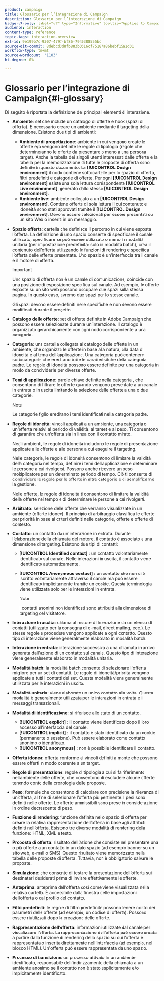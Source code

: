 ```yaml
---
product: campaign
title: Glossario per l’integrazione di Campaign
description: Glossario per l’integrazione di Campaign
badge-v7-only: label="v7" type="Informative" tooltip="Applies to Campaign Classic v7 only"
audience: interaction
content-type: reference
topic-tags: interaction-overview
exl-id: 9e199b7c-9307-4797-bf86-7940388555bc
source-git-commit: 8debcd3d8fb883b3316cf75187a86bebf15a1d31
workflow-type: tm+mt
source-wordcount: '1103'
ht-degree: 0%

---
```


# Glossario per l’integrazione di Campaign{#i-glossary}



Di seguito è riportata la definizione dei principali elementi di interazione.

* **Ambiente**: set che include un catalogo di offerte e hook (spazi di offerta). È necessario creare un ambiente mediante il targeting della dimensione. Esistono due tipi di ambienti:

   * **Ambiente di progettazione**: ambiente in cui vengono create le offerte e/o vengono definite le regole di tipologia (regole che determineranno le offerte da presentare o meno a una persona target). Anche la tabella dei singoli utenti interessati dalle offerte e la tabella per la memorizzazione di tutte le proposte di offerta sono definite in questo documento. La **[!UICONTROL Design environment]** il nodo contiene sottocartelle per lo spazio di offerta, filtri predefiniti e categorie di offerte. Per ogni **[!UICONTROL Design environment]** esiste una sola lettura corrispondente **[!UICONTROL Live environment]**, generato dallo stesso **[!UICONTROL Design environment]**.
   * **Ambiente live**: ambiente collegato a un **[!UICONTROL Design environment]**. Contiene offerte di sola lettura il cui contenuto e idoneità sono stati approvati tramite il **[!UICONTROL Design environment]**. Devono essere selezionati per essere presentati su un sito Web o inseriti in un messaggio.

* **Spazio offerta**: cartella che definisce il percorso in cui viene esposta l’offerta. La definizione di uno spazio consente di specificare il canale utilizzato, specificare se può essere utilizzato o meno in modalità unitaria (per impostazione predefinita: solo in modalità batch), crea il contenuto dell’offerta utilizzando le funzioni di rendering e specifica l’offerta delle offerte presentate. Uno spazio è un’interfaccia tra il canale e il motore di offerta.

   >[!IMPORTANT]
   >
   >Uno spazio di offerta non è un canale di comunicazione, coincide con una posizione di esposizione specifica sul canale. Ad esempio, le offerte esposte su un sito web possono occupare due spazi sulla stessa pagina. In questo caso, avremo due spazi per lo stesso canale.
   >
   >Gli spazi devono essere definiti nelle specifiche e non devono essere modificati durante il progetto.

* **Catalogo delle offerte**: set di offerte definite in Adobe Campaign che possono essere selezionate durante un’interazione. Il catalogo è organizzato gerarchicamente con ogni nodo corrispondente a una categoria.
* **Categoria**: una cartella collegata al catalogo delle offerte in un ambiente, che organizza le offerte in base alla natura, alla data di idoneità e al tema dell’applicazione. Una categoria può contenere sottocategorie che ereditano tutte le caratteristiche della categoria padre. Le regole di idoneità possono essere definite per una categoria in modo da condividerle per diverse offerte.
* **Temi di applicazione**: parole chiave definite nella categoria , che consentono di filtrare le offerte quando vengono presentate a un canale in entrata o in uscita limitando la selezione delle offerte a una o due categorie.

   >[!NOTE]
   >
   >Le categorie figlio ereditano i temi identificati nella categoria padre.

* **Regole di idoneità**: vincoli applicati a un ambiente, una categoria o un&#39;offerta relativi al periodo di validità, al target e al peso. Ti consentono di garantire che un’offerta sia in linea con il contatto mirato.

   Negli ambienti, le regole di idoneità includono le regole di presentazione applicate alle offerte e alle persone a cui eseguire il targeting.

   Nelle categorie, le regole di idoneità consentono di limitare la validità della categoria nel tempo, definire i temi dell’applicazione e determinare le persone a cui rivolgersi. Possono anche ricevere un peso moltiplicatore per un determinato periodo di tempo. Ciò ti consente di condividere le regole per le offerte in altre categorie e di semplificarne la gestione.

   Nelle offerte, le regole di idoneità ti consentono di limitare la validità delle offerte nel tempo e di determinare le persone a cui rivolgerti.

* **Arbitrato**: selezione delle offerte che verranno visualizzate in un ambiente (offerte idonee). Il principio di arbitraggio classifica le offerte per priorità in base ai criteri definiti nelle categorie, offerte e offerte di contesto.
* **Contatto**: un contatto da un&#39;interazione in entrata. Durante l’elaborazione della chiamata del motore, il contatto è associato a una dimensione di targeting. Esistono due tipi di contatti:

   * **[!UICONTROL Identified contact]** : un contatto volontariamente identificato sul canale. Nelle interazioni in uscita, il contatto viene identificato automaticamente.
   * **[!UICONTROL Anonymous contact]** : un contatto che non si è iscritto volontariamente attraverso il canale ma può essere identificato implicitamente tramite un cookie. Questa terminologia viene utilizzata solo per le interazioni in entrata.

      >[!NOTE]
      >
      >I contatti anonimi non identificati sono attribuiti alla dimensione di targeting del visitatore.

* **Interazione in uscita**: chiama al motore di interazione da un elenco di contatti (utilizzato per la consegna di e-mail, direct mailing, ecc.). Le stesse regole e procedure vengono applicate a ogni contatto. Questo tipo di interazione viene generalmente elaborato in modalità batch.
* **Interazione in entrata**: interazione successiva a una chiamata in arrivo generata dall&#39;azione di un contatto sul canale. Questo tipo di interazione viene generalmente elaborato in modalità unitaria.
* **Modalità batch**: la modalità batch consente di selezionare l&#39;offerta migliore per un set di contatti. Le regole di idoneità/priorità vengono applicate a tutti i contatti del set. Questa modalità viene generalmente utilizzata per le interazioni in uscita.
* **Modalità unitaria**: viene elaborato un unico contatto alla volta. Questa modalità è generalmente utilizzata per le interazioni in entrata e i messaggi transazionali.
* **Modalità di identificazione**: si riferisce allo stato di un contatto.

   * **[!UICONTROL explicit]** : il contatto viene identificato dopo il loro accesso all&#39;interfaccia del canale.
   * **[!UICONTROL implicit]** : il contatto è stato identificato da un cookie (permanente o sessione). Può essere elaborato come contatto anonimo o identificato.
   * **[!UICONTROL anonymous]** : non è possibile identificare il contatto.

* **Offerta idonea**: offerta conforme ai vincoli definiti a monte che possono essere offerti in modo coerente a un target.
* **Regole di presentazione**: regole di tipologia a cui si fa riferimento nell’ambiente delle offerte, che consentono di escludere alcune offerte tenendo conto della cronologia delle proposte.
* **Peso**: formule che consentono di calcolare con precisione la rilevanza di un’offerta, al fine di selezionare l’offerta più pertinente. I pesi sono definiti nelle offerte. Le offerte ammissibili sono prese in considerazione in ordine decrescente di peso.
* **Funzione di rendering**: funzione definita nello spazio di offerta per creare la relativa rappresentazione dell’offerta in base agli attributi definiti nell’offerta. Esistono tre diverse modalità di rendering della funzione: HTML, XML e testo.
* **Proposta di offerta**: risultato dell’azione che consiste nel presentare una o più offerte a un contatto in un dato spazio (ad esempio banner su un sito web, e-mail o SMS). Questo risultato viene memorizzato nella tabella delle proposte di offerta. Tuttavia, non è obbligatorio salvare le proposte.
* **Simulazione**: che consente di testare la presentazione dell’offerta sui destinatari desiderati prima di inviare effettivamente le offerte.
* **Anteprima**: anteprima dell’offerta così come viene visualizzata nella relativa cartella. È accessibile dalla finestra delle impostazioni dell’offerta o dal profilo del contatto.
* **Filtri predefiniti**: le regole di filtro predefinite possono tenere conto dei parametri delle offerte (ad esempio, un codice di offerta). Possono essere riutilizzati dopo la creazione delle offerte.
* **Rappresentazione dell’offerta**: informazioni utilizzate dal canale per visualizzare l’offerta. La rappresentazione dell’offerta può essere creata a partire dalla funzione di rendering dello spazio su cui l’offerta è rappresentata o inserita direttamente nell’interfaccia (ad esempio, nel blocco HTML). Un&#39;offerta può essere rappresentata da uno spazio.
* **Processo di transizione**: un processo attivato in un ambiente identificato, responsabile dell&#39;indirizzamento della chiamata a un ambiente anonimo se il contatto non è stato esplicitamente e/o implicitamente identificato.
